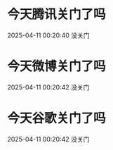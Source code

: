 # 今天腾讯关门了吗

2025-04-11 00:20:40 没关门

# 今天微博关门了吗

2025-04-11 00:20:42 没关门

# 今天谷歌关门了吗

2025-04-11 00:20:42 没关门

